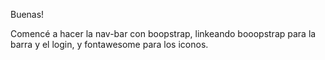 Buenas!

Comencé a hacer la nav-bar con boopstrap, linkeando booopstrap para la barra y el login, y fontawesome para los iconos.
